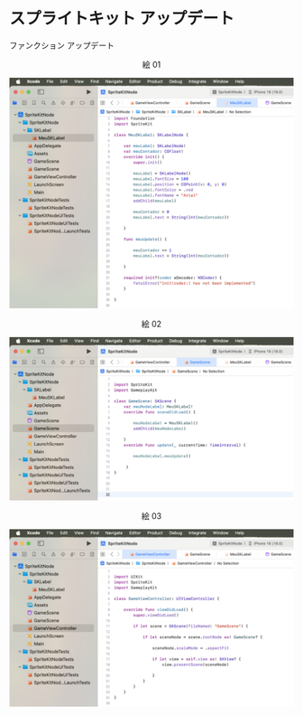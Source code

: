 # スプライトキット アップデート

ファンクション アップデート

<div align="center">
絵 01
</div>

![](Imagens/SpriteNode-Update-Img01.png)

<div align="center">
絵 02
</div>

![](Imagens/SpriteNode-Update-Img02.png)

<div align="center">
絵 03
</div>

![](Imagens/SpriteNode-Update-Img03.png)
